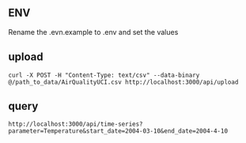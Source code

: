 ## ENV
Rename the .evn.example to .env and set the values

## upload
```curl -X POST -H "Content-Type: text/csv" --data-binary  @/path_to_data/AirQualityUCI.csv http://localhost:3000/api/upload```

## query
```http://localhost:3000/api/time-series?parameter=Temperature&start_date=2004-03-10&end_date=2004-4-10```